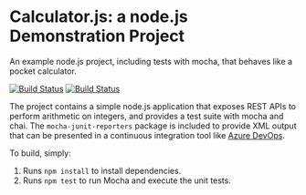 Calculator.js: a node.js Demonstration Project
==============================================
An example node.js project, including tests with mocha, that behaves like
a pocket calculator.

[![Build Status](https://dev.azure.com/shameerkhan0808/Integrating%20External%20Source%20Control%20with%20Azure%20Pipelines/_apis/build/status/Themujin.calculator?branchName=master)](https://dev.azure.com/shameerkhan0808/Integrating%20External%20Source%20Control%20with%20Azure%20Pipelines/_build/latest?definitionId=7&branchName=master)
[![Build Status](https://dev.azure.com/LabUser-17733263/Integrating%20External%20Source%20Control%20with%20Azure%20Pipelines/_apis/build/status/Themujin.calculator?branchName=master)](https://dev.azure.com/LabUser-17733263/Integrating%20External%20Source%20Control%20with%20Azure%20Pipelines/_build/latest?definitionId=1&branchName=master)

The project contains a simple node.js application that exposes REST APIs
to perform arithmetic on integers, and provides a test suite with mocha
and chai.  The `mocha-junit-reporters` package is included to provide XML
output that can be presented in a continuous integration tool like
[Azure DevOps](https://azure.com/devops).

To build, simply:

1. Runs `npm install` to install dependencies.
2. Runs `npm test` to run Mocha and execute the unit tests.

